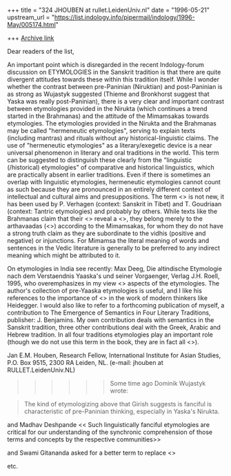 +++
title = "324 JHOUBEN at rullet.LeidenUniv.nl"
date = "1996-05-21"
upstream_url = "https://list.indology.info/pipermail/indology/1996-May/005174.html"

+++
[Archive link](https://list.indology.info/pipermail/indology/1996-May/005174.html)

Dear readers of the list, 

An important point which is disregarded in the recent Indology-forum discussion 
on ETYMOLOGIES in the Sanskrit tradition is that there are quite divergent 
attitudes towards these within this tradition itself. 
   While I wonder whether the contrast between pre-Paninian (Niruktian) and 
post-Paninian is as strong as Wujastyk suggested (Thieme and Bronkhorst suggest 
that Yaska was really post-Paninian), there is a very clear and important 
contrast between etymologies provided in the Nirukta (which continues a trend 
started in the Brahmanas) and the attitude of the Mimamsakas towards 
etymologies. 
   The etymologies provided in the Nirukta and the Brahmanas may be called 
"hermeneutic etymologies", serving to explain texts (including mantras) and 
rituals without any historical-linguistic claims. The use of "hermeneutic 
etymologies" as a literary/exegetic device is a near universal phenomenon in 
literary and oral traditions in the world. This term can be suggested to 
distinguish these clearly from the "linguistic (/historical) etymologies" of 
comparative and historical linguistics, which are practically absent in earlier 
traditions. Even if there is sometimes an overlap with linguistic etymologies, 
hermeneutic etymologies cannot count as such because they are pronounced in an 
entirely different context of intellectual and cultural aims and 
presuppositions. The term <<hermeneutic etymology>> is not new, it has been 
used by P. Verhagen (context: Sanskrit in Tibet) and T. Goudriaan (context: 
Tantric etymologies) and probably by others. 
   While texts like the Brahmanas claim that their <<hermeneutic etymologies>> 
reveal a <<hidden truth>>, they belong merely to the arthavaadas 
(<<recommendations>>) according to the Mimamsakas, for whom they do not have a 
strong truth claim as they are subordinate to the vidhis (positive and 
negative) or injunctions. For Mimamsa the literal meaning of words and 
sentences in the Vedic literature is generally to be preferred to any indirect 
meaning which might be attributed to it. 

On etymologies in India see recently: Max Deeg, Die altindische Etymologie nach 
dem Verstaendnis Yaaska's und seiner Vorgaenger, Verlag J.H. Roell, 1995, who 
overemphasizes in my view <<magical>> aspects of the etymologies. The author's 
collection of pre-Yaaska etymologies is useful, and I like his references to 
the importance of <<etymologies>> in the work of modern thinkers like 
Heidegger. I would also like to refer to a forthcoming publication of myself, a 
contribution to The Emergence of Semantics in Four Literary Traditions, 
publisher: J. Benjamins. My own contribution deals with semantics in the 
Sanskrit tradition, three other contributions deal with the Greek, Arabic and 
Hebrew tradition. In all four traditions etymologies play an important role 
(though we do not use this term in the book, they are in fact all <<hermeneutic 
etymologies>>). 

Jan E.M. Houben, 
Research Fellow, 
International Institute for Asian Studies, 
P.O. Box 9515, 2300 RA   Leiden, NL. 
(e-mail: jhouben at RULLET.LeidenUniv.NL)


>>>>>>Some time ago Dominik Wujastyk wrote:

>The kind of etymologizing above that Girish suggests is fanciful is
>characteristic of pre-Paninian thinking, especially in Yaska's Nirukta.

and Madhav Deshpande << Such linguistically fanciful etymologies are critical 
for our understanding of the
synchronic comprehension of those terms and concepts by the respective
communities>>

and Swami Gitananda asked for a better term to replace <<etymology>>

etc. 







